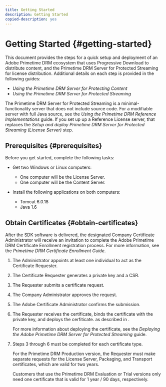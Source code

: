 ```yaml
---
title: Getting Started
description: Getting Started
copied-description: yes
---
```


# Getting Started {#getting-started}

This document provides the steps for a quick setup and deployment of an Adobe Primetime DRM ecosystem that uses Progressive Download to distribute content, and the Primetime DRM Server for Protected Streaming for license distribution. Additional details on each step is provided in the following guides:

* *Using the Primetime DRM Server for Protecting Content* 
* *Using the Primetime DRM Server for Protected Streaming*

The Primetime DRM Server for Protected Streaming is a minimal-functionality server that does not include source code. For a modifiable server with full Java source, see the *Using the Primetime DRM Reference Implementations* guide. If you set up up a Reference License server, that replaces the *Setup and deploy Primetime DRM Server for Protected Streaming (License Server)* step.

## Prerequisites {#prerequisites}

Before you get started, complete the following tasks:

* Get two Windows or Linux computers:

    * One computer will be the License Server. 
    * One computer will be the Content Server.

* Install the following applications on both computers:

    * Tomcat 6.0.18 
    * Java 1.6

## Obtain Certificates {#obtain-certificates}

After the SDK software is delivered, the designated Company Certificate Administrator will receive an invitation to complete the Adobe Primetime DRM Certificate Enrollment registration process. For more information, see the *Primetime DRM Certificate Enrollment Guide*. 

1. The Administrator appoints at least one individual to act as the Certificate Requester.
1. The Certificate Requester generates a private key and a CSR.
1. The Requester submits a certificate request.
1. The Company Administrator approves the request.
1. The Adobe Certificate Administrator confirms the submission.
1. The Requester receives the certificate, binds the certificate with the private key, and deploys the cerfiticate. as described in .

   For more information about deploying the certificate, see the *Deploying the Adobe Primetime DRM Server for Protected Streaming* guide.
1. Steps 3 through 6 must be completed for each certificate type.

   For the Primetime DRM Production version, the Requester must make separate requests for the License Server, Packaging, and Transport certificates, which are valid for two years.

   Customers that use the Primetime DRM Evaluation or Trial versions only need one certificate that is valid for 1 year / 90 days, respectively.